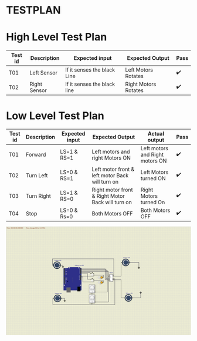 
 # TESTPLAN
 # High Level Test Plan
 |Test id|Description|Expected input|Expected Output|Pass|
 |--|--|---|---|----|
 |T01|Left Sensor|If it senses the black Line|Left Motors Rotates|:heavy_check_mark: |
|T02|Right Sensor|If it senses the black line|Right Motors Rotates|:heavy_check_mark: |
# Low Level Test Plan
 |Test id|Description|Expected input|Expected Output|Actual output|Pass|
|--|--|--|--|--|--|
|T01|Forward|LS=1 & RS=1|Left motors and right Motors ON|Left motors and Right motors ON|:heavy_check_mark:|
|T02|Turn Left |LS=0 & RS=1|Left motor front & left motor Back will turn on|Left Motors turned ON |:heavy_check_mark:|
|T03|Turn Right |LS=1 & RS=0|Right motor front & Right Motor Back will turn on|Right Motors turned On|:heavy_check_mark:|
|T04|Stop|LS=0 & Rs=0|Both Motors OFF|Both Motors OFF|:heavy_check_mark:|

![](https://github.com/artpursuit/M2-EmbSys/blob/b1a91db0fce4ec33554dc063465f893f561d8fd5/Project/3_Test_Plan_and_Output/Line%20Follower.png)
